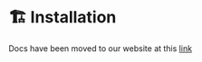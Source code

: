 # 🏗️ Installation

Docs have been moved to our website at this [link](https://tomatophp.com/en/open-source/filament-helpers)
